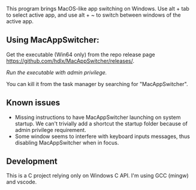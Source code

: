 This program brings MacOS-like app switching on Windows. Use alt + tab to select active app, and use alt + ~ to switch between windows of the active app.

## Using MacAppSwitcher:
Get the executable (Win64 only) from the repo release page https://github.com/hdlx/MacAppSwitcher/releases/.

*Run the executable with admin privilege.*

You can kill it from the task manager by searching for "MacAppSwitcher".

## Known issues
- Missing instructions to have MacAppSwitcher launching on system startup. We can't trivially add a shortcut the startup folder because of admin privilege requirement.
- Some window seems to interfere with keyboard inputs messages, thus disabling MacAppSwitcher when in focus.

## Development
This is a C project relying only on Windows C API. I'm using GCC (mingw) and vscode.
